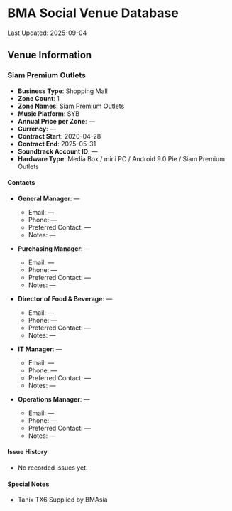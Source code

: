 # BMA Social Venue Database

Last Updated: 2025-09-04

## Venue Information

### Siam Premium Outlets
- **Business Type**: Shopping Mall
- **Zone Count**: 1
- **Zone Names**: Siam Premium Outlets
- **Music Platform**: SYB
- **Annual Price per Zone**: —
- **Currency**: —
- **Contract Start**: 2020-04-28
- **Contract End**: 2025-05-31
- **Soundtrack Account ID**: —
- **Hardware Type**: Media Box / mini PC / Android 9.0 Pie / Siam Premium Outlets

#### Contacts
- **General Manager**: —
  - Email: —
  - Phone: —
  - Preferred Contact: —
  - Notes: —

- **Purchasing Manager**: —
  - Email: —
  - Phone: —
  - Preferred Contact: —
  - Notes: —

- **Director of Food & Beverage**: —
  - Email: —
  - Phone: —
  - Preferred Contact: —
  - Notes: —

- **IT Manager**: —
  - Email: —
  - Phone: —
  - Preferred Contact: —
  - Notes: —

- **Operations Manager**: —
  - Email: —
  - Phone: —
  - Preferred Contact: —
  - Notes: —

#### Issue History
- No recorded issues yet.

#### Special Notes
- Tanix TX6 Supplied by BMAsia

